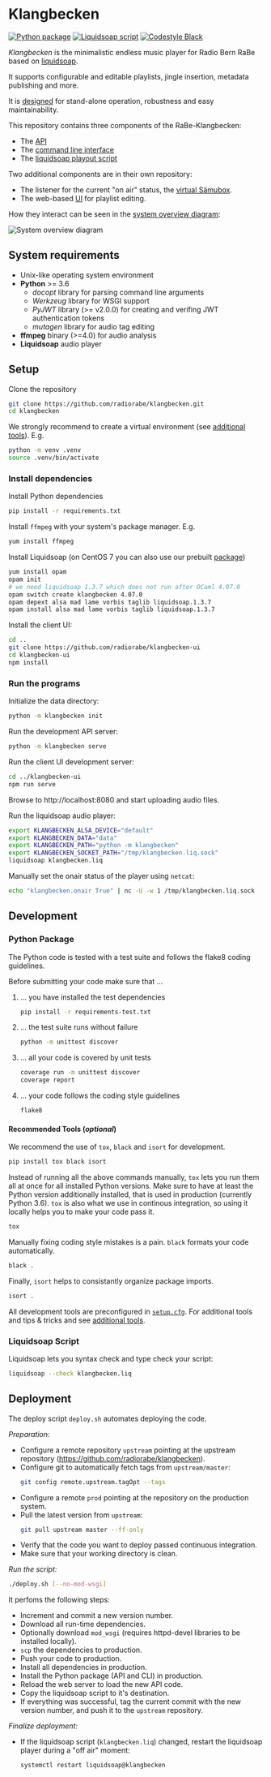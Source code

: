 # Klangbecken

[![Python package](https://github.com/radiorabe/klangbecken/workflows/Python%20package/badge.svg)](https://github.com/radiorabe/klangbecken/actions?query=workflow%3A%22Python+package%22)
[![Liquidsoap script](https://github.com/radiorabe/klangbecken/workflows/Liquidsoap%20script/badge.svg)](https://github.com/radiorabe/klangbecken/actions?query=workflow%3A%22Liquidsoap+script%22)
[![Codestyle Black](https://img.shields.io/badge/code%20style-black-000000.svg)](https://github.com/psf/black)

_Klangbecken_ is the minimalistic endless music player for Radio Bern RaBe based on [liquidsoap](https://www.liquidsoap.info).

It supports configurable and editable playlists, jingle insertion, metadata publishing and more.

It is [designed](doc/design.md) for stand-alone operation, robustness and easy maintainability.

This repository contains three components of the RaBe-Klangbecken:
* The [API](doc/api.md)
* The [command line interface](doc/cli.md)
* The [liquidsoap playout script](klangbecken.liq)

Two additional components are in their own repository:
* The listener for the current "on air" status, the [virtual Sämubox](https://github.com/radiorabe/virtual-saemubox).
* The web-based [UI](https://github.com/radiorabe/klangbecken-ui) for playlist editing.

How they interact can be seen in the [system overview diagram](doc/system-overview.png):

![System overview diagram](doc/system-overview.png)

## System requirements
* Unix-like operating system environment
* **Python** >= 3.6
  * *docopt* library for parsing command line arguments
  * *Werkzeug* library for WSGI support
  * *PyJWT* library (>= v2.0.0) for creating and verifing JWT authentication tokens
  * *mutagen* library for audio tag editing
* **ffmpeg** binary (>=4.0) for audio analysis
* **Liquidsoap** audio player


## Setup

Clone the repository
```bash
git clone https://github.com/radiorabe/klangbecken.git
cd klangbecken
```

We strongly recommend to create a virtual environment (see [additional tools](doc/additional-tools.md)). E.g.
```bash
python -m venv .venv
source .venv/bin/activate
```

### Install dependencies
Install Python dependencies
```bash
pip install -r requirements.txt
```
Install `ffmpeg` with your system's package manager. E.g.
```bash
yum install ffmpeg
```
Install Liquidsoap (on CentOS 7 you can also use our prebuilt [package](https://github.com/radiorabe/centos-rpm-liquidsoap))
```bash
yum install opam
opam init
# we need liquidsoap 1.3.7 which does not run after OCaml 4.07.0
opam switch create klangbecken 4.07.0
opam depext alsa mad lame vorbis taglib liquidsoap.1.3.7
opam install alsa mad lame vorbis taglib liquidsoap.1.3.7
```

Install the client UI:
```bash
cd ..
git clone https://github.com/radiorabe/klangbecken-ui
cd klangbecken-ui
npm install
```

### Run the programs

Initialize the data directory:
```bash
python -m klangbecken init
```

Run the development API server:
```bash
python -m klangbecken serve
```

Run the client UI development server:
```bash
cd ../klangbecken-ui
npm run serve
```

Browse to http://localhost:8080 and start uploading audio files.

Run the liquidsoap audio player:
```bash
export KLANGBECKEN_ALSA_DEVICE="default"
export KLANGBECKEN_DATA="data"
export KLANGBECKEN_PATH="python -m klangbecken"
export KLANGBECKEN_SOCKET_PATH="/tmp/klangbecken.liq.sock"
liquidsoap klangbecken.liq
```

Manually set the onair status of the player using `netcat`:
```bash
echo "klangbecken.onair True" | nc -U -w 1 /tmp/klangbecken.liq.sock
```


## Development

### Python Package

The Python code is tested with a test suite and follows the flake8 coding guidelines.

Before submitting your code make sure that ...

1. ... you have installed the test dependencies
   ```bash
   pip install -r requirements-test.txt
   ```

2. ... the test suite runs without failure
   ```bash
   python -m unittest discover
   ```
3. ... all your code is covered by unit tests
   ```bash
   coverage run -m unittest discover
   coverage report
   ```
4. ... your code follows the coding style guidelines
   ```bash
   flake8
   ```

#### Recommended Tools (_optional_)

We recommend the use of `tox`, `black` and `isort` for development.
```bash
pip install tox black isort
```

Instead of running all the above commands manually, `tox` lets you run them all at once for all installed Python versions. Make sure to have at least the Python version additionally installed, that is used in production (currently Python 3.6). `tox` is also what we use in continous integration, so using it locally helps you to make your code pass it.
```bash
tox
```

Manually fixing coding style mistakes is a pain. `black` formats your code automatically.
```bash
black .
```

Finally, `isort` helps to consistantly organize package imports.
```bash
isort .
```

All development tools are preconfigured in [`setup.cfg`](setup.cfg). For additional tools and tips & tricks and  see [additional tools](doc/additional-tools.md).

### Liquidsoap Script

Liquidsoap lets you syntax check and type check your script:
```bash
liquidsoap --check klangbecken.liq
```

## Deployment

The deploy script `deploy.sh` automates deploying the code.

_Preparation:_
* Configure a remote repository `upstream` pointing at the upstream repository (https://github.com/radiorabe/klangbecken).
* Configure git to automatically fetch tags from `upstream/master`:
  ```bash
  git config remote.upstream.tagOpt --tags
  ```
* Configure a remote `prod` pointing at the repository on the production system.
* Pull the latest version from `upstream`:
  ```bash
  git pull upstream master --ff-only
  ```
* Verify that the code you want to deploy passed continuous integration.
* Make sure that your working directory is clean.

_Run the script:_
```bash
./deploy.sh [--no-mod-wsgi]
```
It perfoms the following steps:
- Increment and commit a new version number.
- Download all run-time dependencies.
- Optionally download `mod_wsgi` (requires httpd-devel libraries to be installed locally).
- `scp` the dependencies to production.
- Push your code to production.
- Install all dependencies in production.
- Install the Python package (API and CLI) in production.
- Reload the web server to load the new API code.
- Copy the liquidsoap script to it's destination.
- If everything was successful, tag the current commit with the new version number, and push it to the `upstream` repository.

_Finalize deployment:_
- If the liquidsoap script (`klangbecken.liq`) changed, restart the liquidsoap player during a "off air" moment:
  ```bash
  systemctl restart liquidsoap@klangbecken
  ```
